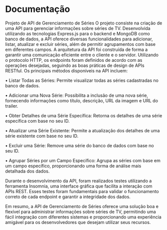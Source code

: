 
<h1>Documentação</h1>


Projeto de API de Gerenciamento de Séries
O projeto consiste na criação de uma API para gerenciar informações sobre séries de TV. Desenvolvida utilizando as tecnologias Express.js para o backend e MongoDB como banco de dados, a API oferece diversas funcionalidades para adicionar, listar, atualizar e excluir séries, além de permitir agrupamentos com base em diferentes campos.
A arquitetura da API foi construída de forma a garantir uma comunicação eficiente entre o cliente e o servidor. Utilizando o protocolo HTTP, os endpoints foram definidos de acordo com as operações desejadas, seguindo as boas práticas de design de APIs RESTful.
Os principais métodos disponíveis na API incluem:

•	Listar Todas as Séries: Permite visualizar todas as séries cadastradas no banco de dados.

•	Adicionar uma Nova Série: Possibilita a inclusão de uma nova série, fornecendo informações como título, descrição, URL da imagem e URL do trailer.

•	Obter Detalhes de uma Série Específica: Retorna os detalhes de uma série específica com base no seu ID.

•	Atualizar uma Série Existente: Permite a atualização dos detalhes de uma série existente com base no seu ID.

•	Excluir uma Série: Remove uma série do banco de dados com base no seu ID.

•	Agrupar Séries por um Campo Específico: Agrupa as séries com base em um campo específico, proporcionando uma forma de análise mais detalhada dos dados.

Durante o desenvolvimento da API, foram realizados testes utilizando a ferramenta Insomnia, uma interface gráfica que facilita a interação com APIs REST. Esses testes foram fundamentais para validar o funcionamento correto de cada endpoint e garantir a integridade dos dados.

Em resumo, a API de Gerenciamento de Séries oferece uma solução boa e flexível para administrar informações sobre séries de TV, permitindo uma fácil integração com diferentes sistemas e proporcionando uma experiência amigável para os desenvolvedores que desejam utilizar seus recursos.
